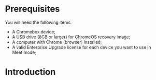 # Prerequisites

You will need the following items:
- A Chromebox device;
- A USB drive (8GB or larger) for ChromeOS recovery image;
- A computer with Chrome (browser) installed;
- A valid Enterprise Upgrade license for each device you want to use in Meet mode;

# Introduction

